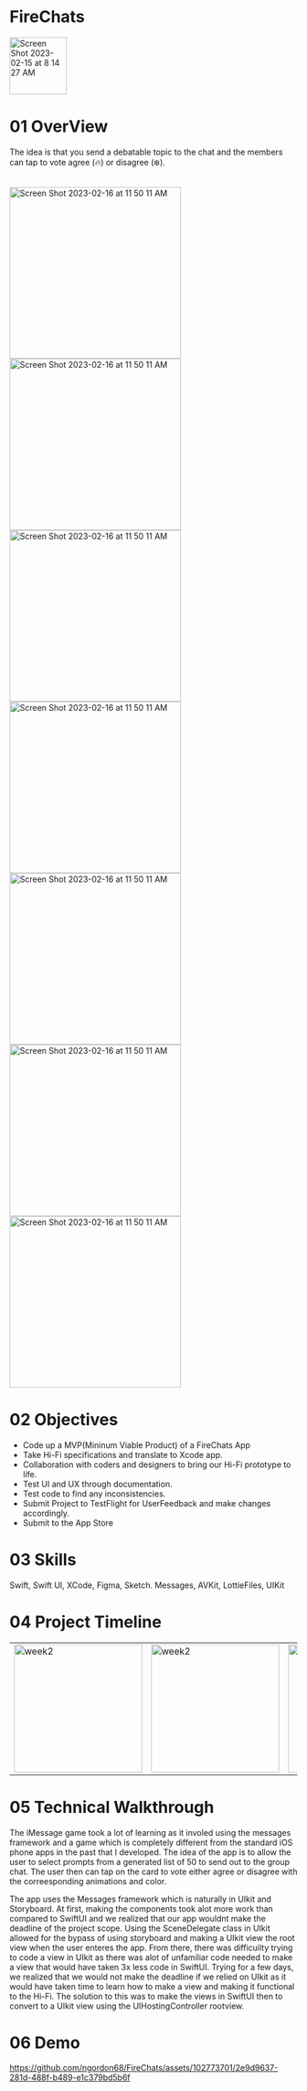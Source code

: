 # FireChats
<img width="100" alt="Screen Shot 2023-02-15 at 8 14 27 AM" src="https://github.com/ngordon68/FireChats/assets/102773701/299dbed9-0794-4c75-aa20-a87df14230a4">

# 01 OverView

The idea is that you send a debatable topic to the chat and the members can tap to vote agree (🔥) or disagree (❄️).   


## 
<img width="300px; height: 500px;" alt="Screen Shot 2023-02-16 at 11 50 11 AM" src="https://github.com/ngordon68/FireChats/assets/102773701/bcec6974-955e-432a-a065-881cfe5fb9cd">
<img width="300px; height: 500px;" alt="Screen Shot 2023-02-16 at 11 50 11 AM" src="https://github.com/ngordon68/FireChats/assets/102773701/b6a7f061-8e01-4c70-a5ca-a0328382f26b)">
<img width="300px; height: 500px;" alt="Screen Shot 2023-02-16 at 11 50 11 AM" src="https://github.com/ngordon68/FireChats/assets/102773701/4af1743f-9ce7-4d72-aba2-2e6520e2b30d">
<img width="300px; height: 500px;" alt="Screen Shot 2023-02-16 at 11 50 11 AM" src="https://github.com/ngordon68/FireChats/assets/102773701/d9a9a010-4842-42bc-9013-d9efbba2c560">
<img width="300px; height: 500px;" alt="Screen Shot 2023-02-16 at 11 50 11 AM" src="https://github.com/ngordon68/FireChats/assets/102773701/6b5d60e5-d88d-4d17-8e2e-650323b27006">
<img width="300px; height: 500px;" alt="Screen Shot 2023-02-16 at 11 50 11 AM" src="https://github.com/ngordon68/FireChats/assets/102773701/b743c11d-0831-427d-8391-941d26826385">
<img width="300px; height: 500px;" alt="Screen Shot 2023-02-16 at 11 50 11 AM" src="https://github.com/ngordon68/FireChats/assets/102773701/c7f4dc96-6c62-4b88-a935-c9a809a02f90">





# 02 Objectives 
- Code up a MVP(Mininum Viable Product) of a FireChats App
- Take Hi-Fi specifications and translate to Xcode app.
- Collaboration with coders and designers to bring our Hi-Fi prototype to life.
- Test UI and UX through documentation.
- Test code to find any inconsistencies.
- Submit Project to TestFlight for UserFeedback and make changes accordingly.
- Submit to the App Store

# 03 Skills
Swift, Swift UI, XCode, Figma, Sketch.
Messages, AVKit, LottieFiles, UIKit






# 04 Project Timeline



 <table>
 <tr>


  <td>
 <img width="224" alt="week2" src="https://github.com/ngordon68/FireChats/assets/102773701/72b799b4-2107-421f-9636-ed5c05d58123">

   <td>
   
 <img width="224" alt="week2" src="https://github.com/ngordon68/FireChats/assets/102773701/59214594-305e-4da3-b434-fc97c4902def">

  <td>
  
  <img width="224" alt="week3" src="https://github.com/ngordon68/FireChats/assets/102773701/cf1875b3-2eb2-42a6-81bd-60c0267975bf">
   
   <td>
    
  <img width="224" alt="week3" src="https://github.com/ngordon68/FireChats/assets/102773701/28123804-405f-4e77-a97f-2652ae708e72">

  <tr>
   <table>  
   
# 05 Technical Walkthrough
    
The iMessage game took a lot of learning as it involed using the messages framework and a game which is completely different from the standard iOS phone apps in the past that I developed. The idea of the app is to allow the user to select prompts from a generated list of 50 to send out to the group chat. The user then can tap on the card to vote either agree or disagree with the correesponding animations and color. 
    
The app uses the Messages framework which is naturally in UIkit and Storyboard. At first, making the components took alot more work than compared to SwiftUI and we realized that our app wouldnt make the deadline of the project scope.  Using the SceneDelegate class in UIkit allowed for the bypass of using storyboard and making a UIkit view the root view when the user enteres the app. From there, there was difficuilty trying to code a view in UIkit as there was alot of unfamiliar code needed to make a view that would have taken 3x less code in SwiftUI. Trying for a few days, we realized that we would not make the deadline if we relied on UIkit as it would have taken time to learn how to make a view and making it functional to the Hi-Fi. The solution to this was to make the views in SwiftUI then to convert to a UIkit view using the UIHostingController rootview.    
    
    
# 06 Demo

https://github.com/ngordon68/FireChats/assets/102773701/2e9d9637-281d-488f-b489-e1c379bd5b6f





    
